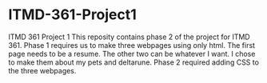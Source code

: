 # ITMD-361-Project1
ITMD 361 Project 1
This reposity contains phase 2 of the project for ITMD 361.
Phase 1 requires us to make three webpages using only html.
The first page needs to be a resume. The other two can be whatever I want. 
I chose to make them about my pets and deltarune.
Phase 2 required adding CSS to the three webpages.